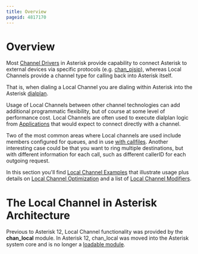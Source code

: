 ```yaml
---
title: Overview
pageid: 4817170
---
```


Overview
========

Most [Channel Drivers](/Configuration/Channel-Drivers) in Asterisk provide capability to connect Asterisk to external devices via specific protocols (e.g. [chan_pjsip](/Configuration/Channel-Drivers/SIP/Configuring-res_pjsip)), whereas Local Channels provide a channel type for calling back into Asterisk itself.

That is, when dialing a Local Channel you are dialing within Asterisk into the Asterisk [dialplan](/Configuration/Dialplan).

Usage of Local Channels between other channel technologies can add additional programmatic flexibility, but of course at some level of performance cost. Local Channels are often used to execute dialplan logic from [Applications](/Configuration/Applications) that would expect to connect directly with a channel.

Two of the most common areas where Local channels are used include members configured for queues, and in use [with callfiles](/Configuration/Channel-Drivers/Local-Channel/Local-Channel-Examples/Using-Callfiles-and-Local-Channels). Another interesting case could be that you want to ring multiple destinations, but with different information for each call, such as different callerID for each outgoing request.

In this section you'll find [Local Channel Examples](/Local-Channel-Examples) that illustrate usage plus details on [Local Channel Optimization](/Local-Channel-Optimization) and a list of [Local Channel Modifiers](/Configuration/Channel-Drivers/Local-Channel/Local-Channel-Modifiers).

The Local Channel in Asterisk Architecture
==========================================

Previous to Asterisk 12, Local Channel functionality was provided by the **chan_local** module. In Asterisk 12, chan_local was moved into the Asterisk system core and is no longer a [loadable module](/Configuration/Core-Configuration/Configuring-the-Asterisk-Module-Loader).



